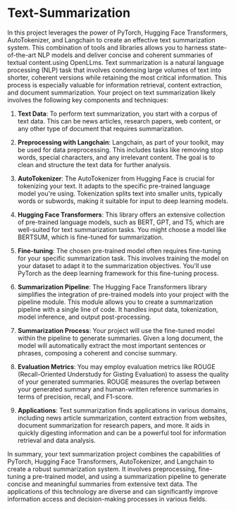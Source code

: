 # Text-Summarization
In this project leverages the power of PyTorch, Hugging Face Transformers, AutoTokenizer, and Langchain to create an effective text summarization system. This combination of tools and libraries allows you to harness state-of-the-art NLP models and deliver concise and coherent summaries of textual content.using OpenLLms.
Text summarization is a natural language processing (NLP) task that involves condensing large volumes of text into shorter, coherent versions while retaining the most critical information. This process is especially valuable for information retrieval, content extraction, and document summarization. Your project on text summarization likely involves the following key components and techniques:

1. **Text Data**: To perform text summarization, you start with a corpus of text data. This can be news articles, research papers, web content, or any other type of document that requires summarization.

2. **Preprocessing with Langchain**: Langchain, as part of your toolkit, may be used for data preprocessing. This includes tasks like removing stop words, special characters, and any irrelevant content. The goal is to clean and structure the text data for further analysis.

3. **AutoTokenizer**: The AutoTokenizer from Hugging Face is crucial for tokenizing your text. It adapts to the specific pre-trained language model you're using. Tokenization splits text into smaller units, typically words or subwords, making it suitable for input to deep learning models.

4. **Hugging Face Transformers**: This library offers an extensive collection of pre-trained language models, such as BERT, GPT, and T5, which are well-suited for text summarization tasks. You might choose a model like BERTSUM, which is fine-tuned for summarization.

5. **Fine-tuning**: The chosen pre-trained model often requires fine-tuning for your specific summarization task. This involves training the model on your dataset to adapt it to the summarization objectives. You'll use PyTorch as the deep learning framework for this fine-tuning process.

6. **Summarization Pipeline**: The Hugging Face Transformers library simplifies the integration of pre-trained models into your project with the pipeline module. This module allows you to create a summarization pipeline with a single line of code. It handles input data, tokenization, model inference, and output post-processing.

7. **Summarization Process**: Your project will use the fine-tuned model within the pipeline to generate summaries. Given a long document, the model will automatically extract the most important sentences or phrases, composing a coherent and concise summary.

8. **Evaluation Metrics**: You may employ evaluation metrics like ROUGE (Recall-Oriented Understudy for Gisting Evaluation) to assess the quality of your generated summaries. ROUGE measures the overlap between your generated summary and human-written reference summaries in terms of precision, recall, and F1-score.

9. **Applications**: Text summarization finds applications in various domains, including news article summarization, content extraction from websites, document summarization for research papers, and more. It aids in quickly digesting information and can be a powerful tool for information retrieval and data analysis.

In summary, your text summarization project combines the capabilities of PyTorch, Hugging Face Transformers, AutoTokenizer, and Langchain to create a robust summarization system. It involves preprocessing, fine-tuning a pre-trained model, and using a summarization pipeline to generate concise and meaningful summaries from extensive text data. The applications of this technology are diverse and can significantly improve information access and decision-making processes in various fields.
